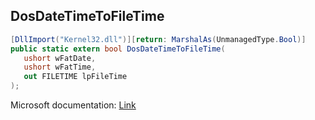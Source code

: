 ## DosDateTimeToFileTime

```csharp
[DllImport("Kernel32.dll")][return: MarshalAs(UnmanagedType.Bool)]
public static extern bool DosDateTimeToFileTime(
   ushort wFatDate,
   ushort wFatTime,
   out FILETIME lpFileTime
);
```

Microsoft documentation: [Link](https://learn.microsoft.com/en-us/windows/win32/api/winbase/nf-winbase-dosdatetimetofiletime)
